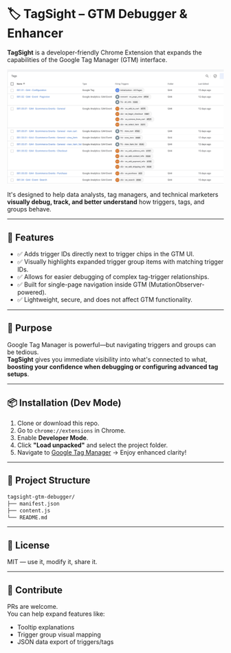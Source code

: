 # 🏷️ TagSight – GTM Debugger & Enhancer

**TagSight** is a developer-friendly Chrome Extension that expands the capabilities of the Google Tag Manager (GTM) interface.  

![TagSight GTM Debugger Preview](./preview.jpg)

It's designed to help data analysts, tag managers, and technical marketers **visually debug, track, and better understand** how triggers, tags, and groups behave.

---

## 🚀 Features

- ✅ Adds trigger IDs directly next to trigger chips in the GTM UI.
- ✅ Visually highlights expanded trigger group items with matching trigger IDs.
- ✅ Allows for easier debugging of complex tag-trigger relationships.
- ✅ Built for single-page navigation inside GTM (MutationObserver-powered).
- ✅ Lightweight, secure, and does not affect GTM functionality.

---

## 🎯 Purpose

Google Tag Manager is powerful—but navigating triggers and groups can be tedious.  
**TagSight** gives you immediate visibility into what's connected to what, **boosting your confidence when debugging or configuring advanced tag setups**.

---

## 📦 Installation (Dev Mode)

1. Clone or download this repo.
2. Go to `chrome://extensions` in Chrome.
3. Enable **Developer Mode**.
4. Click **"Load unpacked"** and select the project folder.
5. Navigate to [Google Tag Manager](https://tagmanager.google.com) → Enjoy enhanced clarity!

---

## 📁 Project Structure
```
tagsight-gtm-debugger/
├── manifest.json
├── content.js
└── README.md
```

---

## 📜 License

MIT — use it, modify it, share it.

---

## 🤝 Contribute

PRs are welcome.  
You can help expand features like:

- Tooltip explanations
- Trigger group visual mapping
- JSON data export of triggers/tags
